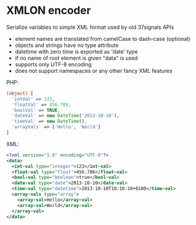 
XMLON encoder
=============

Serialize variables to simple XML format used by old 37signals APIs

 - element names are translated from camelCase to dash-case (optional)
 - objects and strings have no type attribute
 - datetime with zero time is exported as 'date' type
 - if no name of root element is given "data" is used
 - supports only UTF-8 encoding
 - does not support namespaces or any other fancy XML features

PHP:
```php
(object) [
  'intVal' => 123,
  'floatVal' => 456.789,
  'boolVal' => TRUE,
  'dateVal' => new DateTime('2013-10-10'),
  'timeVal' => new DateTime(),
  'arrayVals' => ['Hello', 'World']
]
```

XML:
```xml
<?xml version="1.0" encoding="UTF-8"?>
<data>
  <int-val type="integer">123</int-val>
  <float-val type="float">456.786</float-val>
  <bool-val type="boolean">true</bool-val>
  <date-val type="date">2013-10-10</date-val>
  <time-val type="datetime">2013-10-10T10:10:10+0100</time-val>
  <array-vals type="array">
    <array-val>Hello</array-val>
    <array-val>World</array-val>
  </array-val>
</data>
```
